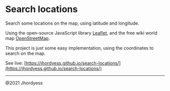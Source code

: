 # Search locations

Search some locations on the map, using latitude and longitude.

Using the open-source JavaScript library [Leaflet](https://leafletjs.com/), and the free wiki world map [OpenStreetMap](https://www.openstreetmap.org/).

This project is just some easy implementation, using the coordinates to search on the map.

See live: [https://jhordyess.github.io/search-locations/](https://jhordyess.github.io/search-locations/)

---

@2021 Jhordyess
